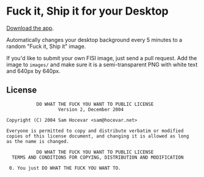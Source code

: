Fuck it, Ship it for your Desktop
=================================

[Download the app](https://github.com/kern/fisidesktop/raw/master/dist/FISI.zip).

Automatically changes your desktop background every 5 minutes to a random "Fuck it, Ship it" image.

If you'd like to submit your own FISI image, just send a pull request. Add the image to `images/` and make sure it is a semi-transparent PNG with white text and 640px by 640px.

License
-------

```
           DO WHAT THE FUCK YOU WANT TO PUBLIC LICENSE
                   Version 2, December 2004

Copyright (C) 2004 Sam Hocevar <sam@hocevar.net>

Everyone is permitted to copy and distribute verbatim or modified
copies of this license document, and changing it is allowed as long
as the name is changed.

           DO WHAT THE FUCK YOU WANT TO PUBLIC LICENSE
  TERMS AND CONDITIONS FOR COPYING, DISTRIBUTION AND MODIFICATION

 0. You just DO WHAT THE FUCK YOU WANT TO.
```
